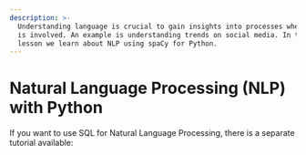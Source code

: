 ```yaml
---
description: >-
  Understanding language is crucial to gain insights into processes where text
  is involved. An example is understanding trends on social media. In this
  lesson we learn about NLP using spaCy for Python.
---
```


# Natural Language Processing \(NLP\) with Python

If you want to use SQL for Natural Language Processing, there is a separate tutorial available:





